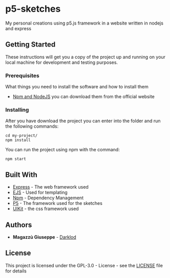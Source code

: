 # p5-sketches
My personal creations using p5.js framework in a website written in nodejs and express

## Getting Started
These instructions will get you a copy of the project up and running on your local machine for development and testing purposes.

### Prerequisites

What things you need to install the software and how to install them

* [Npm and NodeJS](https://nodejs.org/it/download/) you can download them from the official website

### Installing

After you have download the project you can enter into the folder and run the following commands:

```
cd my-project/
npm install
```

You can run the project using npm with the command:

```
npm start
```

## Built With

* [Express](http://expressjs.com/) - The web framework used
* [EJS](http://ejs.co/) - Used for templating
* [Npm](https://www.npmjs.com/) - Dependency Management
* [P5](https://p5js.org/) - The framework used for the sketches
* [UIKit](https://getuikit.com/) - the css framework used

## Authors

* **Magazzù Giuseppe** - [Darklod](https://github.com/Darklod)

## License

This project is licensed under the GPL-3.0 - License - see the [LICENSE](LICENSE) file for details